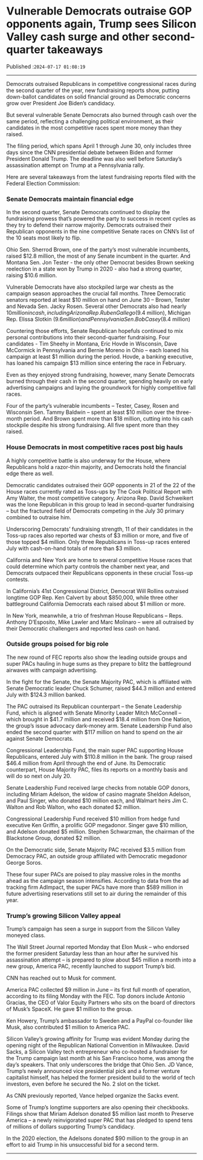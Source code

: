 # Vulnerable Democrats outraise GOP opponents again, Trump sees Silicon Valley cash surge and other second-quarter takeaways

Published :`2024-07-17 01:08:19`

---

Democrats outraised Republicans in competitive congressional races during the second quarter of the year, new fundraising reports show, putting down-ballot candidates on solid financial ground as Democratic concerns grow over President Joe Biden’s candidacy.

But several vulnerable Senate Democrats also burned through cash over the same period, reflecting a challenging political environment, as their candidates in the most competitive races spent more money than they raised.

The filing period, which spans April 1 through June 30, only includes three days since the CNN presidential debate between Biden and former President Donald Trump. The deadline was also well before Saturday’s assassination attempt on Trump at a Pennsylvania rally.

Here are several takeaways from the latest fundraising reports filed with the Federal Election Commission:

### Senate Democrats maintain financial edge

In the second quarter, Senate Democrats continued to display the fundraising prowess that’s powered the party to success in recent cycles as they try to defend their narrow majority. Democrats outraised their Republican opponents in the nine competitive Senate races on CNN’s list of the 10 seats most likely to flip.

Ohio Sen. Sherrod Brown, one of the party’s most vulnerable incumbents, raised $12.8 million, the most of any Senate incumbent in the quarter. And Montana Sen. Jon Tester - the only other Democrat besides Brown seeking reelection in a state won by Trump in 2020 - also had a strong quarter, raising $10.6 million.

Vulnerable Democrats have also stockpiled large war chests as the campaign season approaches the crucial fall months. Three Democratic senators reported at least $10 million on hand on June 30 – Brown, Tester and Nevada Sen. Jacky Rosen. Several other Democrats also had nearly $10 million in cash, including Arizona Rep. Ruben Gallego ($9.4 million), Michigan Rep. Elissa Slotkin ($9.6 million) and Pennsylvania Sen. Bob Casey ($8.4 million)

Countering those efforts, Senate Republican hopefuls continued to mix personal contributions into their second-quarter fundraising. Four candidates - Tim Sheehy in Montana, Eric Hovde in Wisconsin, Dave McCormick in Pennsylvania and Bernie Moreno in Ohio – each loaned his campaign at least $1 million during the period. Hovde, a banking executive, has loaned his campaign $13 million since entering the race in February.

Even as they enjoyed strong fundraising, however, many Senate Democrats burned through their cash in the second quarter, spending heavily on early advertising campaigns and laying the groundwork for highly competitive fall races.

Four of the party’s vulnerable incumbents – Tester, Casey, Rosen and Wisconsin Sen. Tammy Baldwin – spent at least $10 million over the three-month period. And Brown spent more than $18 million, cutting into his cash stockpile despite his strong fundraising. All five spent more than they raised.

### House Democrats in most competitive races post big hauls

A highly competitive battle is also underway for the House, where Republicans hold a razor-thin majority, and Democrats hold the financial edge there as well.

Democratic candidates outraised their GOP opponents in 21 of the 22 of the House races currently rated as Toss-ups by The Cook Political Report with Amy Walter, the most competitive category. Arizona Rep. David Schweikert was the lone Republican in this group to lead in second-quarter fundraising – but the fractured field of Democrats competing in the July 30 primary combined to outraise him.

Underscoring Democrats’ fundraising strength, 11 of their candidates in the Toss-up races also reported war chests of $3 million or more, and five of those topped $4 million. Only three Republicans in Toss-up races entered July with cash-on-hand totals of more than $3 million.

California and New York are home to several competitive House races that could determine which party controls the chamber next year, and Democrats outpaced their Republicans opponents in these crucial Toss-up contests.

In California’s 41st Congressional District, Democrat Will Rollins outraised longtime GOP Rep. Ken Calvert by about $850,000, while three other battleground California Democrats each raised about $1 million or more.

In New York, meanwhile, a trio of freshman House Republicans – Reps. Anthony D’Esposito, Mike Lawler and Marc Molinaro – were all outraised by their Democratic challengers and reported less cash on hand.

### Outside groups poised for big role

The new round of FEC reports also show the leading outside groups and super PACs hauling in huge sums as they prepare to blitz the battleground airwaves with campaign advertising.

In the fight for the Senate, the Senate Majority PAC, which is affiliated with Senate Democratic leader Chuck Schumer, raised $44.3 million and entered July with $124.3 million banked.

The PAC outraised its Republican counterpart – the Senate Leadership Fund, which is aligned with Senate Minority Leader Mitch McConnell – which brought in $41.7 million and received $18.4 million from One Nation, the group’s issue advocacy dark-money arm. Senate Leadership Fund also ended the second quarter with $117 million on hand to spend on the air against Senate Democrats.

Congressional Leadership Fund, the main super PAC supporting House Republicans, entered July with $110.8 million in the bank. The group raised $46.4 million from April through the end of June. Its Democratic counterpart, House Majority PAC, files its reports on a monthly basis and will do so next on July 20.

Senate Leadership Fund received large checks from notable GOP donors, including Miriam Adelson, the widow of casino magnate Sheldon Adelson, and Paul Singer, who donated $10 million each, and Walmart heirs Jim C. Walton and Rob Walton, who each donated $2 million.

Congressional Leadership Fund received $10 million from hedge fund executive Ken Griffin, a prolific GOP megadonor. Singer gave $10 million, and Adelson donated $5 million. Stephen Schwarzman, the chairman of the Blackstone Group, donated $2 million.

On the Democratic side, Senate Majority PAC received $3.5 million from Democracy PAC, an outside group affiliated with Democratic megadonor George Soros.

These four super PACs are poised to play massive roles in the months ahead as the campaign season intensifies. According to data from the ad tracking firm AdImpact, the super PACs have more than $589 million in future advertising reservations still set to air during the remainder of this year.

### Trump’s growing Silicon Valley appeal

Trump’s campaign has seen a surge in support from the Silicon Valley moneyed class.

The Wall Street Journal reported Monday that Elon Musk – who endorsed the former president Saturday less than an hour after he survived his assassination attempt – is prepared to plow about $45 million a month into a new group, America PAC, recently launched to support Trump’s bid.

CNN has reached out to Musk for comment.

America PAC collected $9 million in June – its first full month of operation, according to its filing Monday with the FEC. Top donors include Antonio Gracias, the CEO of Valor Equity Partners who sits on the board of directors of Musk’s SpaceX. He gave $1 million to the group.

Ken Howery, Trump’s ambassador to Sweden and a PayPal co-founder like Musk, also contributed $1 million to America PAC.

Silicon Valley’s growing affinity for Trump was evident Monday during the opening night of the Republican National Convention in Milwaukee. David Sacks, a Silicon Valley tech entrepreneur who co-hosted a fundraiser for the Trump campaign last month at his San Francisco home, was among the day’s speakers. That only underscores the bridge that Ohio Sen. JD Vance, Trump’s newly announced vice presidential pick and a former venture capitalist himself, has helped the former president build to the world of tech investors, even before he secured the No. 2 slot on the ticket.

As CNN previously reported, Vance helped organize the Sacks event.

Some of Trump’s longtime supporters are also opening their checkbooks. Filings show that Miriam Adelson donated $5 million last month to Preserve America – a newly reinvigorated super PAC that has pledged to spend tens of millions of dollars supporting Trump’s candidacy.

In the 2020 election, the Adelsons donated $90 million to the group in an effort to aid Trump in his unsuccessful bid for a second term.

---

